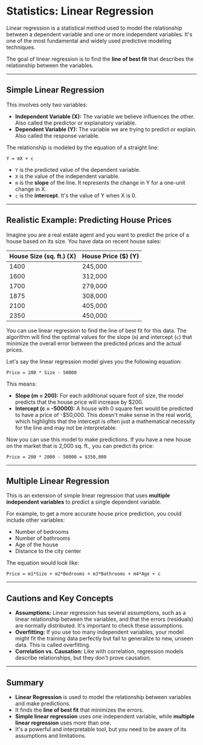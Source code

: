 # Statistics: Linear Regression

Linear regression is a statistical method used to model the relationship between a dependent variable and one or more independent variables. It's one of the most fundamental and widely used predictive modeling techniques.

The goal of linear regression is to find the **line of best fit** that describes the relationship between the variables.

---

## Simple Linear Regression

This involves only two variables:

-   **Independent Variable (X):** The variable we believe influences the other. Also called the predictor or explanatory variable.
-   **Dependent Variable (Y):** The variable we are trying to predict or explain. Also called the response variable.

The relationship is modeled by the equation of a straight line:

`Y = mX + c`

-   `Y` is the predicted value of the dependent variable.
-   `X` is the value of the independent variable.
-   `m` is the **slope** of the line. It represents the change in Y for a one-unit change in X.
-   `c` is the **intercept**. It's the value of Y when X is 0.

---

## Realistic Example: Predicting House Prices

Imagine you are a real estate agent and you want to predict the price of a house based on its size. You have data on recent house sales:

| House Size (sq. ft.) (X) | House Price ($) (Y) |
|--------------------------|---------------------|
| 1400                     | 245,000             |
| 1600                     | 312,000             |
| 1700                     | 279,000             |
| 1875                     | 308,000             |
| 2100                     | 405,000             |
| 2350                     | 450,000             |

You can use linear regression to find the line of best fit for this data. The algorithm will find the optimal values for the slope (`m`) and intercept (`c`) that minimize the overall error between the predicted prices and the actual prices.

Let's say the linear regression model gives you the following equation:

`Price = 200 * Size - 50000`

This means:

-   **Slope (m = 200):** For each additional square foot of size, the model predicts that the house price will increase by $200.
-   **Intercept (c = -50000):** A house with 0 square feet would be predicted to have a price of -$50,000. This doesn't make sense in the real world, which highlights that the intercept is often just a mathematical necessity for the line and may not be interpretable.

Now you can use this model to make predictions. If you have a new house on the market that is 2,000 sq. ft., you can predict its price:

`Price = 200 * 2000 - 50000 = $350,000`

---

## Multiple Linear Regression

This is an extension of simple linear regression that uses **multiple independent variables** to predict a single dependent variable.

For example, to get a more accurate house price prediction, you could include other variables:

-   Number of bedrooms
-   Number of bathrooms
-   Age of the house
-   Distance to the city center

The equation would look like:

`Price = m1*Size + m2*Bedrooms + m3*Bathrooms + m4*Age + c`

---

## Cautions and Key Concepts

-   **Assumptions:** Linear regression has several assumptions, such as a linear relationship between the variables, and that the errors (residuals) are normally distributed. It's important to check these assumptions.
-   **Overfitting:** If you use too many independent variables, your model might fit the training data perfectly but fail to generalize to new, unseen data. This is called overfitting.
-   **Correlation vs. Causation:** Like with correlation, regression models describe relationships, but they don't prove causation.

---

## Summary

-   **Linear Regression** is used to model the relationship between variables and make predictions.
-   It finds the **line of best fit** that minimizes the errors.
-   **Simple linear regression** uses one independent variable, while **multiple linear regression** uses more than one.
-   It's a powerful and interpretable tool, but you need to be aware of its assumptions and limitations.
